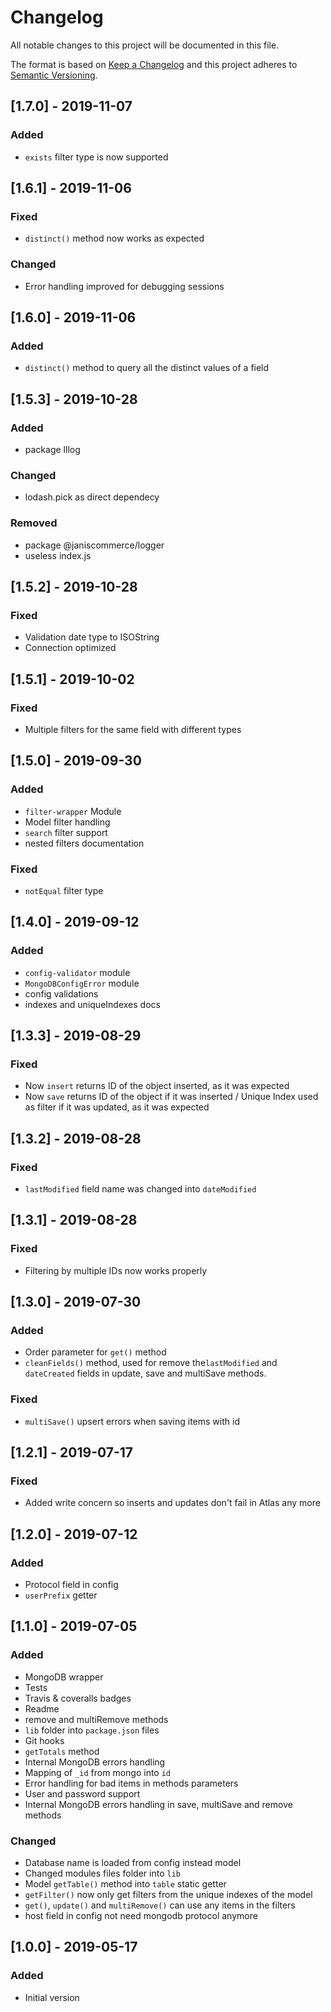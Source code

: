 # Changelog

All notable changes to this project will be documented in this file.

The format is based on [Keep a Changelog](http://keepachangelog.com/en/1.0.0/)
and this project adheres to [Semantic Versioning](http://semver.org/spec/v2.0.0.html).

## [1.7.0] - 2019-11-07
### Added
- `exists` filter type is now supported

## [1.6.1] - 2019-11-06
### Fixed
- `distinct()` method now works as expected

### Changed
- Error handling improved for debugging sessions

## [1.6.0] - 2019-11-06
### Added
- `distinct()` method to query all the distinct values of a field

## [1.5.3] - 2019-10-28
### Added
- package lllog

### Changed
- lodash.pick as direct dependecy

### Removed
- package @janiscommerce/logger
- useless index.js

## [1.5.2] - 2019-10-28
### Fixed
- Validation date type to ISOString
- Connection optimized

## [1.5.1] - 2019-10-02
### Fixed
- Multiple filters for the same field with different types

## [1.5.0] - 2019-09-30
### Added
- `filter-wrapper` Module
- Model filter handling
- `search` filter support
- nested filters documentation

### Fixed
- `notEqual` filter type

## [1.4.0] - 2019-09-12
### Added
- `config-validator` module
- `MongoDBConfigError` module
- config validations
- indexes and uniqueIndexes docs

## [1.3.3] - 2019-08-29
### Fixed
- Now `insert` returns ID of the object inserted, as it was expected
- Now `save` returns ID of the object if it was inserted / Unique Index used as filter if it was updated, as it was expected

## [1.3.2] - 2019-08-28
### Fixed
- `lastModified` field name was changed into `dateModified`

## [1.3.1] - 2019-08-28
### Fixed
- Filtering by multiple IDs now works properly

## [1.3.0] - 2019-07-30
### Added
- Order parameter for `get()` method
- `cleanFields()` method, used for remove the`lastModified` and `dateCreated` fields in update, save and multiSave methods.

### Fixed
- `multiSave()` upsert errors when saving items with id

## [1.2.1] - 2019-07-17
### Fixed
- Added write concern so inserts and updates don't fail in Atlas any more

## [1.2.0] - 2019-07-12
### Added
- Protocol field in config
- `userPrefix` getter

## [1.1.0] - 2019-07-05
### Added
- MongoDB wrapper
- Tests
- Travis & coveralls badges
- Readme
- remove and multiRemove methods
- `lib` folder into `package.json` files
- Git hooks
- `getTotals` method
- Internal MongoDB errors handling
- Mapping of `_id` from mongo into `id`
- Error handling for bad items in methods parameters
- User and password support
- Internal MongoDB errors handling in save, multiSave and remove methods

### Changed
- Database name is loaded from config instead model
- Changed modules files folder into `lib`
- Model `getTable()` method into `table` static getter
- `getFilter()` now only get filters from the unique indexes of the model
- `get()`, `update()` and `multiRemove()` can use any items in the filters
- host field in config not need mongodb protocol anymore

## [1.0.0] - 2019-05-17
### Added
- Initial version
